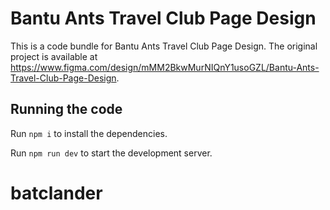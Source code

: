
  # Bantu Ants Travel Club Page Design

  This is a code bundle for Bantu Ants Travel Club Page Design. The original project is available at https://www.figma.com/design/mMM2BkwMurNIQnY1usoGZL/Bantu-Ants-Travel-Club-Page-Design.

  ## Running the code

  Run `npm i` to install the dependencies.

  Run `npm run dev` to start the development server.
  # batclander
